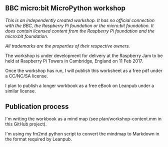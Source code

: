 ## BBC micro:bit MicroPython workshop

*This is an independently created workshop. It has no official connection with the BBC, the Raspberry Pi foundation
or the micro:bit foundation. It *does* contain licensed content from the Raspberry Pi foundation
and the micro:bit foundation.*

*All trademarks are the properties of their respective owners.*

The workshop is under development for delivery at the Raspberry Jam to be held at Raspberry Pi Towers in
Cambridge, England on 11 Feb 2017.

Once the workshop has run, I will publish this worksheet as a free pdf under a CC/NC/SA license.

I plan to publish a longer workbook as a free eBook on Leanpub under a similar license.

## Publication process

I'm writing the workbook as a mind map (see plan/workshop-content.mm in this GitHub project).

I'm using my fm2md python script to convert the mindmap to Markdown in the
format required by Leanpub.
